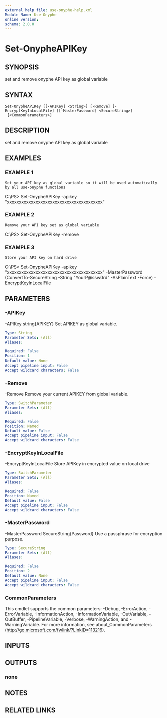 ```yaml
---
external help file: use-onyphe-help.xml
Module Name: Use-Onyphe
online version:
schema: 2.0.0
---
```


# Set-OnypheAPIKey

## SYNOPSIS
set and remove onyphe API key as global variable

## SYNTAX

```
Set-OnypheAPIKey [[-APIKey] <String>] [-Remove] [-EncryptKeyInLocalFile] [[-MasterPassword] <SecureString>]
 [<CommonParameters>]
```

## DESCRIPTION
set and remove onyphe API key as global variable

## EXAMPLES

### EXAMPLE 1
```
Set your API key as global variable so it will be used automatically by all use-onyphe functions
```

C:\PS\> Set-OnypheAPIKey -apikey "xxxxxxxxxxxxxxxxxxxxxxxxxxxxxxxxxxxxxxxx"

### EXAMPLE 2
```
Remove your API key set as global variable
```

C:\PS\> Set-OnypheAPIKey -remove

### EXAMPLE 3
```
Store your API key on hard drive
```

C:\PS\> Set-OnypheAPIKey -apikey "xxxxxxxxxxxxxxxxxxxxxxxxxxxxxxxxxxxxxxxx" -MasterPassword (ConvertTo-SecureString -String "YourP@ssw0rd" -AsPlainText -Force) -EncryptKeyInLocalFile

## PARAMETERS

### -APIKey
-APIKey string{APIKEY}
Set APIKEY as global variable.

```yaml
Type: String
Parameter Sets: (All)
Aliases:

Required: False
Position: 1
Default value: None
Accept pipeline input: False
Accept wildcard characters: False
```

### -Remove
-Remove
Remove your current APIKEY from global variable.

```yaml
Type: SwitchParameter
Parameter Sets: (All)
Aliases:

Required: False
Position: Named
Default value: False
Accept pipeline input: False
Accept wildcard characters: False
```

### -EncryptKeyInLocalFile
-EncryptKeyInLocalFile
Store APIKey in encrypted value on local drive

```yaml
Type: SwitchParameter
Parameter Sets: (All)
Aliases:

Required: False
Position: Named
Default value: False
Accept pipeline input: False
Accept wildcard characters: False
```

### -MasterPassword
-MasterPassword SecureString{Password}
Use a passphrase for encryption purpose.

```yaml
Type: SecureString
Parameter Sets: (All)
Aliases:

Required: False
Position: 2
Default value: None
Accept pipeline input: False
Accept wildcard characters: False
```

### CommonParameters
This cmdlet supports the common parameters: -Debug, -ErrorAction, -ErrorVariable, -InformationAction, -InformationVariable, -OutVariable, -OutBuffer, -PipelineVariable, -Verbose, -WarningAction, and -WarningVariable. For more information, see about_CommonParameters (http://go.microsoft.com/fwlink/?LinkID=113216).

## INPUTS

## OUTPUTS

### none
## NOTES

## RELATED LINKS
